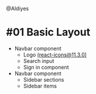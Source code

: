 @Aldiyes

# #01 Basic Layout

- Navbar component
  - Logo [(react-icons@11.3.0)](https://react-icons.github.io/react-icons/search/#q=youtube)
  - Search input
  - Sign in component
- Navbar component
  - Sidebar sections
  - Sidebar items